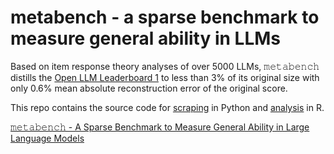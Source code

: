 # metabench - a sparse benchmark to measure general ability in LLMs
Based on item response theory analyses of over 5000 LLMs, 𝚖𝚎𝚝𝚊𝚋𝚎𝚗𝚌𝚑 distills the [Open LLM Leaderboard 1](https://huggingface.co/spaces/open-llm-leaderboard-old/open_llm_leaderboard) to less than 3% of its original size with only 0.6% mean absolute reconstruction error of the original score.

This repo contains the source code for [scraping](scraping) in Python and [analysis](analysis) in R. 

[𝚖𝚎𝚝𝚊𝚋𝚎𝚗𝚌𝚑 - A Sparse Benchmark to Measure General Ability in Large Language Models](https://arxiv.org/abs/2407.12844)
